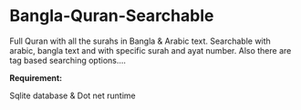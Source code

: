 # Bangla-Quran-Searchable

Full Quran with all the surahs in Bangla & Arabic text. Searchable with arabic, bangla text and with specific surah and ayat number. Also there are tag based searching options....

**Requirement:**

Sqlite database & Dot net runtime
